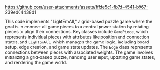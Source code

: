 


https://github.com/user-attachments/assets/fffde5c1-fb7d-4541-b967-239ed64438d1

This code implements "LightEmAll," a grid-based puzzle game where the goal is to connect all game pieces to a central power station by rotating pieces to align their connections. Key classes include `GamePiece`, which represents individual pieces with attributes like position and connection states, and `LightEmAll`, which manages the game logic, including board setup, edge creation, and game state updates. The `Edge` class represents connections between pieces with associated weights. The game involves initializing a grid-based puzzle, handling user input, updating game states, and rendering the game world.
